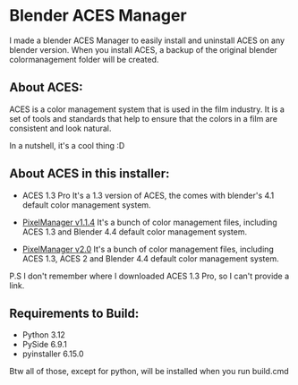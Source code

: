# Blender ACES Manager
I made a blender ACES Manager to easily install and uninstall ACES on any blender version. When you install ACES, a backup of the original blender colormanagement folder will be created.

## About ACES:
ACES is a color management system that is used in the film industry. It is a set of tools and standards that help to ensure that the colors in a film are consistent and look natural.

In a nutshell, it's a cool thing :D

## About ACES in this installer:
 - ACES 1.3 Pro
 It's a 1.3 version of ACES, the comes with blender's 4.1 default color management system.

 - [PixelManager v1.1.4](https://github.com/Joegenco/PixelManager/releases/tag/v.1.1.4)
 It's a bunch of color management files, including ACES 1.3 and Blender 4.4 default color management system.

 - [PixelManager v2.0](https://github.com/Joegenco/PixelManager/releases/tag/v.2.0-RC3)
  It's a bunch of color management files, including ACES 1.3, ACES 2 and Blender 4.4 default color management system.

P.S I don't remember where I downloaded ACES 1.3 Pro, so I can't provide a link.

## Requirements to Build:
 - Python 3.12
 - PySide 6.9.1
 - pyinstaller 6.15.0

Btw all of those, except for python, will be installed when you run build.cmd